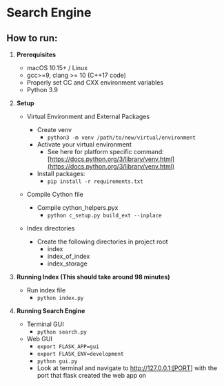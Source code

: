 
# Search Engine

## How to run:

1. **Prerequisites**
    -   macOS 10.15+ / Linux
    -   gcc>=9, clang >= 10 (C++17 code)
    -   Properly set CC and CXX environment variables
    -   Python 3.9
    
2. **Setup**
     - Virtual Environment and External Packages
        -   Create venv
    	   	 - `python3 -m venv /path/to/new/virtual/environment`
        -   Activate your virtual environment
    	   	 -   See here for platform specific command: [https://docs.python.org/3/library/venv.html](https://docs.python.org/3/library/venv.html)
        -   Install packages:
    	   	 -   `pip install -r requirements.txt`
	 - Compile Cython file
        -   Compile cython_helpers.pyx
    	   	 -   `python c_setup.py build_ext --inplace`
 	 
	 - Index directories
        -   Create the following directories in project root
    	   	 -   index
    	   	 -   index_of_index
    	   	 -   index_storage

3. **Running Index (This should take around 98 minutes)**
	 - Run index file
		 - `python index.py`

4. **Running Search Engine**
	-   Terminal GUI
		-   `python search.py`
	-   Web GUI
		-   `export FLASK_APP=gui`
		-   `export FLASK_ENV=development`
		-   `python gui.py`
		-   Look at terminal and navigate to http://127.0.0.1:[PORT] with the port that flask created the web app on
